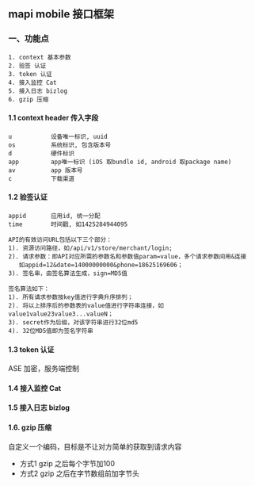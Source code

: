 ## mapi mobile 接口框架

### 一、功能点
```
1. context 基本参数
2. 验签 认证
3. token 认证
4. 接入监控 Cat
5. 接入日志 bizlog
6. gzip 压缩
```

#### 1.1 context header 传入字段
```
u           设备唯一标识, uuid
os          系统标识, 包含版本号
d           硬件标识  
app         app唯一标识 (iOS 取bundle id, android 取package name)
av          app 版本号
c           下载渠道
```

#### 1.2 验签认证

```
appid       应用id, 统一分配
time        时间戳, 如1425284944095

API的有效访问URL包括以下三个部分： 
1). 资源访问路径，如/api/v1/store/merchant/login; 
2). 请求参数：即API对应所需的参数名和参数值param=value，多个请求参数间用&连接
   如appid=12&date=14000000000&phone=18625169606； 
3). 签名串，由签名算法生成，sign=MD5值
 
签名算法如下： 
1). 所有请求参数按key值进行字典升序排列； 
2). 将以上排序后的参数表的value值进行字符串连接，如value1value23value3...valueN； 
3). secret作为后缀，对该字符串进行32位md5
4). 32位MD5值即为签名字符串 
```

#### 1.3 token 认证
ASE 加密，服务端控制

#### 1.4 接入监控 Cat

#### 1.5 接入日志 bizlog

#### 1.6. gzip 压缩
自定义一个编码，目标是不让对方简单的获取到请求内容

* 方式1
gzip 之后每个字节加100
* 方式2
gzip 之后在字节数组前加字节头